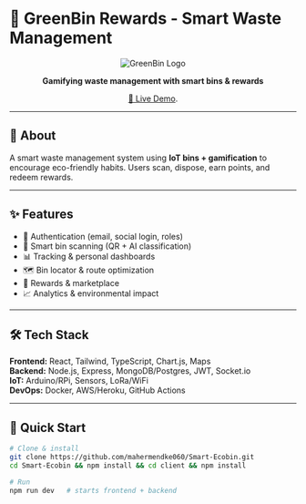 # 🌱 GreenBin Rewards - Smart Waste Management  

<div align="center">

![GreenBin Logo](https://via.placeholder.com/200x100/22c55e/ffffff?text=GreenBin)  

**Gamifying waste management with smart bins & rewards**  

[🚀 Live Demo]([https://your-demo-link.com](https://greenbin-rewards.lovable.app)).

</div>

---

## 🎯 About  

A smart waste management system using **IoT bins + gamification** to encourage eco-friendly habits. Users scan, dispose, earn points, and redeem rewards.  

---

## ✨ Features  

- 🔐 Authentication (email, social login, roles)  
- 📱 Smart bin scanning (QR + AI classification)  
- 📊 Tracking & personal dashboards  
- 🗺️ Bin locator & route optimization  
- 🎁 Rewards & marketplace  
- 📈 Analytics & environmental impact  

---

## 🛠️ Tech Stack  

**Frontend:** React, Tailwind, TypeScript, Chart.js, Maps  
**Backend:** Node.js, Express, MongoDB/Postgres, JWT, Socket.io  
**IoT:** Arduino/RPi, Sensors, LoRa/WiFi  
**DevOps:** Docker, AWS/Heroku, GitHub Actions  

---

## 🚀 Quick Start  

```bash
# Clone & install
git clone https://github.com/mahermendke060/Smart-Ecobin.git
cd Smart-Ecobin && npm install && cd client && npm install

# Run
npm run dev   # starts frontend + backend
